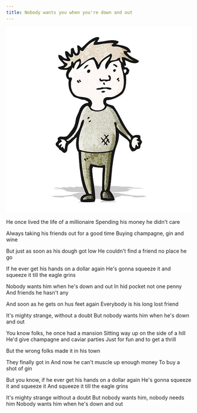 ```yaml
---
title: Nobody wants you when you're down and out 
---
```


![istockphoto-516489761-612x612](istockphoto-516489761-612x612.jpg)

He once lived the life of a millionaire
Spending his  money he didn't care

Always taking his friends out for a good time
Buying champagne, gin and wine

But just as soon as his dough got low
He couldn't find a friend no place he go

If he ever get his hands on a dollar again
He's gonna squeeze it and squeeze it till the eagle grins

Nobody wants him when he's down and out
In hid pocket not one penny
And  friends he hasn't any

And soon as he gets on hus feet again
Everybody is his long lost friend

It's mighty strange, without a doubt
But nobody wants him when he's down and out

You know folks, he once had a mansion
Sitting way up on the side of a hill
He'd give champagne and caviar parties
Just for fun and to get a thrill

But the wrong folks made it in his town

They finally got in
And now he can't muscle up enough money To buy a shot of gin

But you know, if he ever get his hands on a dollar again
He's gonna squeeze it and squeeze it And squeeze it till the eagle grins

It's mighty strange without a doubt
But nobody wants him, nobody needs him Nobody wants him when he's down and out